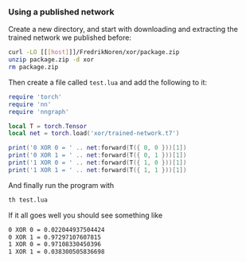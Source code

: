 ### Using a published network
Create a new directory, and start with downloading and extracting the trained network we
published before:

```bash
curl -LO [[[host]]]/FredrikNoren/xor/package.zip
unzip package.zip -d xor
rm package.zip
```

Then create a file called `test.lua` and add the following to it:

```lua
require 'torch'
require 'nn'
require 'nngraph'

local T = torch.Tensor
local net = torch.load('xor/trained-network.t7')

print('0 XOR 0 = ' .. net:forward(T({ 0, 0 }))[1])
print('0 XOR 1 = ' .. net:forward(T({ 0, 1 }))[1])
print('1 XOR 0 = ' .. net:forward(T({ 1, 0 }))[1])
print('1 XOR 1 = ' .. net:forward(T({ 1, 1 }))[1])
```

And finally run the program with

```bash
th test.lua
```

If it all goes well you should see something like

```bash
0 XOR 0 = 0.022044937504424
0 XOR 1 = 0.97297107607815
1 XOR 0 = 0.97108330450396
1 XOR 1 = 0.038300505836698
```
